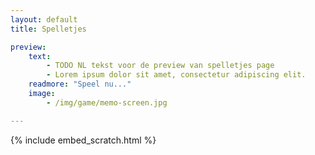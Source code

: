 ```yaml
---
layout: default
title: Spelletjes

preview:
    text:
        - TODO NL tekst voor de preview van spelletjes page
        - Lorem ipsum dolor sit amet, consectetur adipiscing elit.
    readmore: "Speel nu..."
    image:
        - /img/game/memo-screen.jpg

---
```


{% include embed_scratch.html %}
